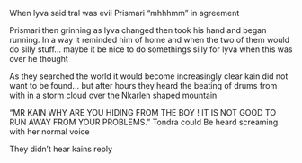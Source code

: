 When lyva said tral was evil Prismari “mhhhmm” in agreement 


Prismari then grinning as lyva changed then took his hand and began running. In a way it reminded him of home and when the two of them would do silly stuff... maybe it be nice to do somethings silly for lyva when this was over he thought 


As they searched the world it would become increasingly clear kain did not want to be found... but after  hours  they heard the beating of drums from with in a storm cloud over the Nkarlen shaped mountain 

“MR KAIN WHY ARE YOU HIDING FROM THE BOY  ! IT IS NOT GOOD TO RUN AWAY FROM YOUR PROBLEMS.” Tondra could Be heard screaming with her normal voice 

They didn’t hear kains reply